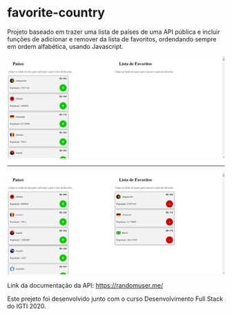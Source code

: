 # favorite-country
Projeto baseado em trazer uma lista de países de uma API pública e incluir funções de adicionar e remover da lista de favoritos, ordendando sempre em ordem alfabética, usando Javascript.

![favorite country](https://github.com/ItaloFalzoni/favorite-country/blob/main/assets/favorite-country-preview-1.PNG)

----

![favorite country](https://github.com/ItaloFalzoni/favorite-country/blob/main/assets/favorite-country-preview-2.PNG)

Link da documentação da API: https://randomuser.me/

Este prejeto foi desenvolvido junto com o curso Desenvolvimento Full Stack do IGTI 2020.

